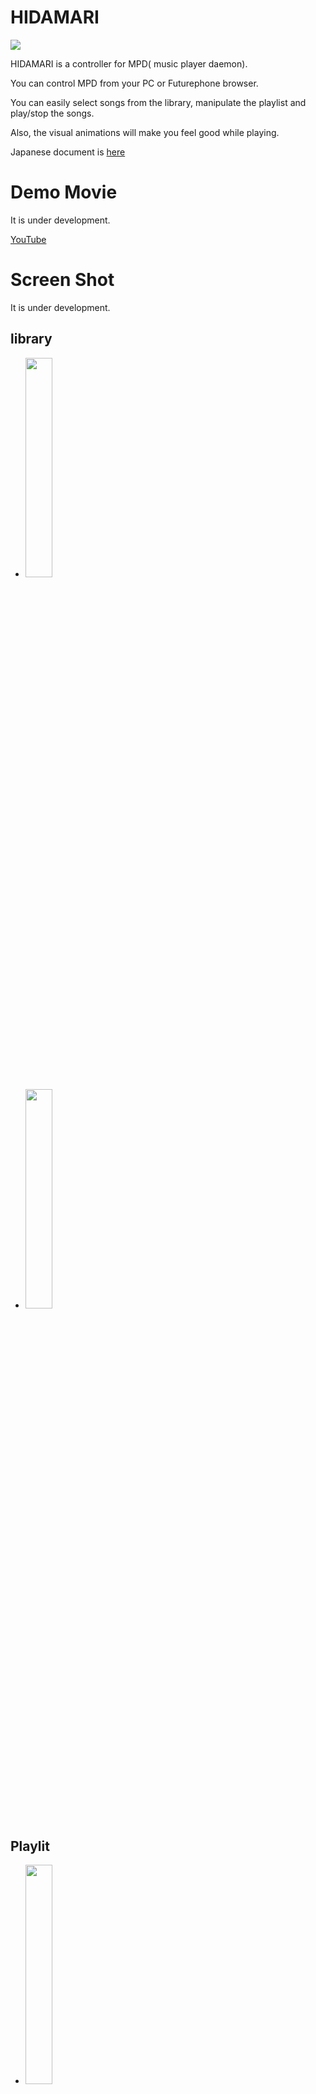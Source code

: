 # HIDAMARI

<img src="hidamari.png" >

HIDAMARI is a controller for MPD( music player daemon).

You can control MPD from your PC or Futurephone browser.

You can easily select songs from the library, manipulate the playlist and play/stop the songs.

Also, the visual animations will make you feel good while playing.

Japanese document is [here](./README.md)

# Demo Movie

It is under development.

[YouTube](https://youtu.be/_FmcRL2XlY8)

# Screen Shot

It is under development.

## library

 - <img src="screenshot/001.png" width="30%" >
 - <img src="screenshot/002.png" width="30%" >

## Playlit

 - <img src="screenshot/003.png" width="30%" >
 - <img src="screenshot/004.png" width="30%" >
 - <img src="screenshot/005.png" width="30%" >


 ## Player

 - <img src="screenshot/006.png" width="30%" >
 - <img src="screenshot/007.png" width="30%" >
 - <img src="screenshot/008.png" width="30%" > spectrum visualize
 - <img src="screenshot/009.png" width="30%" > spectrum visualize
 - <img src="screenshot/010.png" width="30%" > spectrum visualize
 - <img src="screenshot/011.png" width="30%" > spectrum visualize full screen mode

# Feature

 - It is implemented by RUST. It is basically a web service with tokio, hyper and wrap.
 - You can play/stop the playlist, adjust the volume, edit the playlist, view the library, and perform other basic MPD operations via a browser. In addition, the websocket is used to send the MPD status and spectrum information to the browser in real time.
 - The MPD's FIFO output is used to FFT-analyze the PCM data and send the spectral information to the browser. This allows the browser to visualize the spectral information of the music.
 - PCM data input from ALSA can be converted to an http stream by HIDAMARI and played back by MPD. This makes it possible to play back the line input of the sound source board, and by using [bluealsa](https://github.com/Arkq/bluez-alsa), you can also play back music from other Bluetooth devices in MPD format.
    - ALSA to input seems to be enhanced in MPD 0.22.x, but it doesn't work well with the current release of MPD 0.21.x.
 - The FIFO output of the MPD can be redirected from HIDAMARI directly to the ALSA output. This allows you to use [bluealsa](https://github.com/Arkq/bluez-alsa) to play music on other Bluetooth devices.
    - Output to ALSA can also be done with MPD, but since output devices cannot be added dynamically, the MPD must be restarted each time, which is not necessary with HIDAMARI.
 - The HTTP output of the MPD can be proxied by HIDAMARI. This allows you to get the HTTP output of the MPD using the same path as the http access to HIDAMARI.
 - You can manage your bluetooth devices from your browser. bluetooth pairing can be done from your browser.
    - MPD can be used as a Bluetooth music source or as a Bluetooth speaker in the browser.
 - You can get album art. Album art can be retrieved from either local music file tag data, an image file on a local directory, or a UPNP server (DLNA server).
    - Album art seems to be enhanced in MPD 0.22.x, but it doesn't work well in the current release of MPD 0.21.x.
 - All operations on MPD and HIDAMARI can be done in http REST format from JavaScript and so on. This makes it possible to customize the UI in your own way. You can also customize the visualization of vector information.

# Build and Run.

## Debian or Raspbian ( Raspberry Pi OS )

 - Install the following
    - mpd
    - bluez
    - bluealsa

 - By using the FIFO output of mpd, make the following settings in /etc/mpd.conf and restart mpd.
```
audio_output {
    type                    "fifo"
    name                    "my_fifo"
    path                    "/tmp/mpd.fifo"
    format                  "44100:16:2"
}
```
```
$ systemctl restart mpd.service
```

 - To enable the bluealsa profile, modify the /lib/systemd/system/bluealsa.service script as follows
```
[Unit]
Description=BluezALSA proxy
Requires=bluetooth.service
After=bluetooth.service
[Service]
Type=simple
User=root
ExecStart=/usr/bin/bluealsa -p a2dp-source -p a2dp-sink
```
```
$ systemctl daemon-reload
$ systemctl restart bluealsa.service
```

 - Install the libraries needed for the build.
```
$ apt-get install libasound2-dev libflac-dev libflac8 libogg-dev libogg0
$ apt-get install libdbus-1-dev libdbus-1-3 libsystemd-dev libsystemd0 liblz4-dev liblz4-1 liblzma-dev liblzma5 libgcrypt20-dev libgcrypt20 libgpg-error-dev libgpg-error0
```

    - You need the following libraries
    - libasound2-dev
    - libflac-dev libflac8
    - libogg-dev libogg0
    - libdbus-1-dev libdbus-1-3
    - libsystemd-dev libsystemd0
    - liblz4-dev liblz4-1
    - liblzma-dev liblzma5
    - libgcrypt20-dev libgcrypt20
    - libgpg-error-dev libgpg-error0

 - For libflac, do the following to avoid a compile error
```
$ cd /usr/lib/x86_64-linux-gnu
or
$ cd /usr/lib/arm-linux-gnueabihf
```
```
$ ln -s libFLAC.so libflac.so
```

 - Get the source and compile it.
```
$ git clone https://github.com/zuntan/hidamari.git
$ cd hidamari
$ cargo build --release
```

    - If possible, compile with --release. If you compile with --debug, the CPU load is high and the execution is slow.

 - Add a bluetooth group to the group of executing (or compiling) users. Without this, you will not be able to control bluetooth from HIDAMARI.
```
$ usermod -G bluetooth -a <<User>>
```

 - Check hidamari.conf. See below for the values in hidamari.conf.

 - Execution.
```
$ cargo run --release
```

## Debian cross-build for Raspberry Pi

 - As a prerequisite, you should be able to compile with Debian as described above.

 - Install a toolchain. For example, install ~/gcc-arm-8.3-2019.03-x86_64-arm-linux-gnueabihf.
```
$ cd ~
$ wget https://dl.armbian.com/_toolchains/gcc-arm-8.3-2019.03-x86_64-arm-linux-gnueabihf.tar.xz
$ tar xvJf gcc-arm-8.3-2019.03-x86_64-arm-linux-gnueabihf.tar.xz
$ vi ~/.profile
export PATH="$HOME/.cargo/bin:$HOME/gcc-arm-8.3-2019.03-x86_64-arm-linux-gnueabihf/bin:$PATH"
```

 - Add the raspbian repository to the APT system.
```
$ cat <EOT > /etc/apt/sources.list.d/raspbian.list
deb [arch=armhf] http://archive.raspbian.org/raspbian jessie main contrib non-free
EOT
$ wget https://archive.raspbian.org/raspbian.public.key -O - | apt-key add -
$ dpkg --add-architecture armhf
$ dpkg --print-foreign-architectures
```

 - Implements a library for armhf.
```
$ apt-get update
$ apt-get install libasound2-dev:armhf libflac-dev:armhf libflac8:armhf libogg-dev:armhf libogg0:armhf
$ apt-get install libdbus-1-dev:armhf libdbus-1-3:armhf libsystemd-dev:armhf libsystemd0:armhf liblz4-dev:armhf liblz4-1:armhf liblzma-dev:armhf liblzma5:armhf libgcrypt20-dev:armhf libgcrypt20:armhf libgpg-error-dev:armhf libgpg-error0:armhf
```

 - For libflac, do the following to avoid a compile error
 ```
$ cd /usr/lib/arm-linux-gnueabihf
$ ln -s libFLAC.so libflac.so
```

 - Build with cargo. We need to set some environment variables.
```
$ export PKG_CONFIG_armv7_unknown_linux_gnueabihf=1
$ export PKG_CONFIG_PATH_armv7_unknown_linux_gnueabihf=/lib/arm-linux-gnueabihf/pkgconfig
$ cargo build --release --target armv7-unknown-linux-gnueabihf
```

 - Check the built file.
```
$ file target/armv7-unknown-linux-gnueabihf/release/hidamari
target/armv7-unknown-linux-gnueabihf/release/hidamari: ELF 32-bit LSB shared object, ARM, EABI5 version 1 (SYSV), dynamically linked, interpreter /lib/ld-linux-armhf.so.3, for GNU/Linux 3.2.0, with debug_info, not stripped
```

 - Transfer the generated executable file to your Raspberry Pi and then run it on your Raspberry Pi.

# Files needed for execution

 - hidamari
    - executable program
 - hidamari.conf
    - Configuration file. The hidamari.conf in the same directory or in /etc is referenced. (You can also specify it as the first argument at runtime.)
 - hidamari_dyn.conf
    - Dynamic configuration file. The configuration file is saved each time you change the settings on the UI. You can specify the location in hidamari.conf. By default, it is the same directory as the execution of the main application.
 - _contents
    - It contains html, javascript, etc. for use with hidamari. You can specify the directory location in hidamari.conf. By default, it is the same directory as the main execution.

# hidamari.conf

 - The file format is toml.
```
#
# The format of this file is TOML.
#
config_dyn          = "hidamari_dyn.conf"
bind_addr           = "0.0.0.0:18080"
mpd_addr            = "127.0.0.1:6600"
mpd_httpd_url       = "http://127.0.0.1:8080"
self_url_for_mpd    = ""
mpd_protolog        = false
mpd_fifo            = "/tmp/mpd.fifo"
mpd_fifo_fftmode    = 0
contents_dir        = ""
albumart_upnp       = false
albumart_localdir   = "/var/lib/mpd/music"
```
    - config_dyn : file path
        - Specify the file path for hidamari_dyn.conf.
    - bind_addr : ipaddr
        - Specify the port on which HIDAMARI listens for HTTP services.
    - mpd_addr : ipaddr
        - Specify the service listen port of MPD from HIDAMARI's point of view.
    - mpd_httpd_url : URI
        - Specifies the listen port for the HTTP stream service in MPD as seen by HIDAMARI. This will be used for stream proxies. If you don't need it, set it to "".
    - self_url_for_mpd : ipaddr
        - Specify the HIDAMARI alsa stream protocol to be presented to MPD. If this value is "", then http://127.0.0.1:<<bind_addr's port value>> will be used. This is the URL prefix for the HIDAMARI HTTP service from MPD's point of view.
    - mpd_protolog : true/false
        - This switch is used to log the execution of MPD commands.
    - mpd_fifo : File path
        - Specifies the path to the MPD FIFO pipe.
    - mpd_fifo_fftmode : 0 - 5
        - Specifies the mode of FFT processing. Normally 0. (Buffer size: 4096, buffer slide size: 2048, frequency resolution: 1/2 oct )
        - Changing the value changes the buffer size, buffer slide size and frequency resolution of the FFT process. The higher the number, the worse the accuracy is, and the lower the load is.
    - contents_dir : File path.
        - The directory path to the directory where hidamari html, javascript, etc. are stored. If this value is "", the current path /_contents is referenced.
    - albumart_upnp : true/false
        - If the database of MPD is upnp, set this to true.
    - albumart_localdir : File path
        - When albumart is acquired, albumart is acquired from the music files under the specified directory.

# API.

todo.

# Implementation Overview

todo.

# See also
 - blog
    - https://zuntansan.hatenablog.jp/
